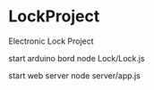 # LockProject
Electronic Lock Project

start arduino bord
node Lock/Lock.js


start web server
node server/app.js

